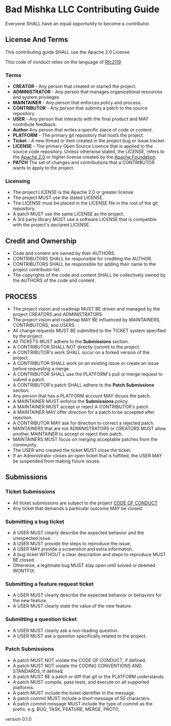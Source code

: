 # Bad Mishka LLC Contributing Guide

Everyone SHALL have an equal opportunity to become a contributor.

## License And Terms

This contributing guide SHALL use the Apache 2.0 License

This code of conduct relies on the language of 
[Rfc2119](https://www.ietf.org/rfc/rfc2119.txt)

### Terms
 - **CREATOR** - Any person that created or started the project.
 - **ADMINISTRATOR** - Any person that manages organizational resources and system privileges
 - **MAINTAINER** - Any person that enforces policy and process.
 - **CONTRIBUTOR** - Any person that submits a patch to the source repository.
 - **USER** - Any person that interacts with the final product and MAY contribute feedback.
 - **Author** Any person that writes a specific piece of code or content.
 - **PLATFORM** - The primary git repository that hosts the project. 
 - **Ticket** - A new thread or item created in the project bug or issue tracker.
 - **LICENSE** - The primary Open Source Licence that is applied to the source code repository.
 Unless otherwise stated, the LICENSE, refers to the [Apache 2.0](http://www.apache.org/licenses/LICENSE-2.0) 
 or higher license created by the [Apache Foundation](http://www.apache.org/).   
 - **PATCH** The set of changes and contributions that a CONTRIBUTOR wants to apply to the project.

 
### Licensing
 - The project LICENSE is the Apache 2.0 or greater license.
 - The project MUST use the stated LICENSE. 
 - The LICENSE must be placed in the LICENSE file in the root of the
git repository. 
 - A patch MUST use the same LICENSE as the project.
 - A 3rd party library MUST use a software LICENSE that is compatible 
with the project's declared LICENSE.
  
## Credit and Ownership
 - Code and content are owned by their AUTHORS.  
 - CONTRIBUTORS SHALL be responsible for crediting the AUTHOR.
 - CONTRIBUTORS SHALL be responsible for adding their name to the project contributor list.
 - The copyrights of the code and content SHALL be collectively owned by the AUTHORS of the code and content.
 
## PROCESS
 - The project vision and roadmap MUST BE driven and managed by the project CREATORS and ADMINISTRATORS
 - The project vision and roadmap MAY BE influenced by MAINTAINERS, CONTRIBUTORS, and USERS
 - All change requests MUST BE submitted to the TICKET system specified by the project.
 - All TICKETS MUST adhere to the **Submissions** section.
 - A CONTRIBUTOR SHALL NOT directly commit to the project.
 - A CONTRIBUTOR's work SHALL occur on a forked version of the project.
 - A CONTRIBUTOR SHALL work on an existing issue or create an issue before requesting a merge.
 - A CONTRIBUTOR SHALL use the PLATFORM's pull or merge request to submit a patch.
 - A CONTRIBUTOR's patch SHALL adhere to the **Patch Submissions** section.
 - Any person that has a PLATFORM account MAY dicuss the patch.
 - A MAINTAINER MUST enforce the **Submissions** policy.
 - A MAINTAINER MUST accept or reject A CONTRIBUTOR's patch.  
 - A MAINTAINER MAY offer direction for a patch to be accepted after rejection.
 - A CONTRIBUTOR MAY ask for direction to correct a rejected patch. 
 - MAINTAINERS that are not ADMINISTRATORS or CREATORS MUST allow another MAINTAINER
 to accept or reject their patch.
 - MAINTAINERS MUST focus on merging acceptable patches from the community.
 - The USER who created the ticket MUST close the ticket. 
 - If an Administrator closes an open ticket that is fulfilled, the USER MAY be suspended
 from making future issues. 
 
 
## Submissions

### Ticket Submissions
 - All ticket submissions are subject to the project [CODE OF CONDUCT](CODE-OF-CONDUCT.md)
 - Any ticket that demands a particular outcome MAY be closed.
 
### Submitting a bug ticket
 - A USER MUST clearly describe the expected behavior and the unexpected issue.
 - A USER MUST provide the steps to reproduce the issue. 
 - A USER MAY provide a screenshot and extra information.
 - A bug ticket WITHOUT a clear description and steps to reproduce MUST BE closed.
 - Otherwise, a legitmate bug MUST stay open until solved or deemed WONTFIX.
 
### Submitting a feature request ticket
 - A USER MUST clearly describe the expected behavior or behaviors for the new feature.
 - A USER MUST clearly state the value of the new feature. 
 
### Submitting a question ticket
 - A USER MUST clearly ask a non-leading question.
 - A USER MUST ask a question specifically related to the project.  
 
### Patch Submissions
 - A patch MUST NOT violate the CODE OF CONDUCT, if defined.
 - A patch MUST NOT violate the CODING CONVENTIONS AND STANDARDS, if defined.
 - A patch MUST BE a patch or diff that git or the PLATFORM understands.
 - A patch MUST compile, pass tests, and execute on all supported platforms.
 - A patch MUST include the ticket identifier in the message.
 - A patch commit MUST include a short message of 50 characters.
 - A patch commit message MUST include the type of commit as the prefix. e.g. BUG, TASK, FEATURE, MERGE, PROTO 

version 0.1.0